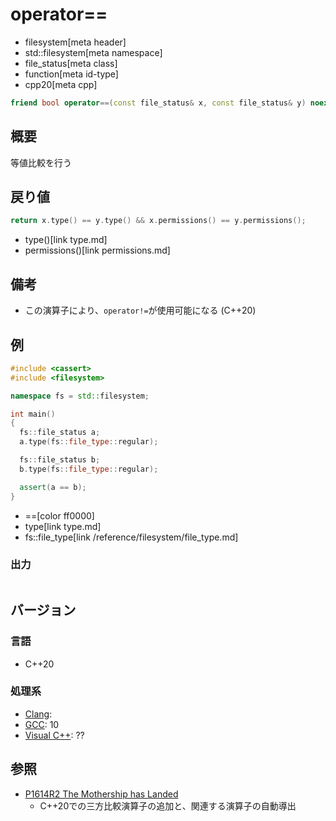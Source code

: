 # operator==
* filesystem[meta header]
* std::filesystem[meta namespace]
* file_status[meta class]
* function[meta id-type]
* cpp20[meta cpp]

```cpp
friend bool operator==(const file_status& x, const file_status& y) noexcept; // (1) C++20
```

## 概要
等値比較を行う


## 戻り値
```cpp
return x.type() == y.type() && x.permissions() == y.permissions();
```
* type()[link type.md]
* permissions()[link permissions.md]


## 備考
- この演算子により、`operator!=`が使用可能になる (C++20)


## 例
```cpp example
#include <cassert>
#include <filesystem>

namespace fs = std::filesystem;

int main()
{
  fs::file_status a;
  a.type(fs::file_type::regular);

  fs::file_status b;
  b.type(fs::file_type::regular);

  assert(a == b);
}
```
* ==[color ff0000]
* type[link type.md]
* fs::file_type[link /reference/filesystem/file_type.md]

### 出力
```
```

## バージョン
### 言語
- C++20

### 処理系
- [Clang](/implementation.md#clang):
- [GCC](/implementation.md#gcc): 10
- [Visual C++](/implementation.md#visual_cpp): ??


## 参照
- [P1614R2 The Mothership has Landed](https://www.open-std.org/jtc1/sc22/wg21/docs/papers/2019/p1614r2.html)
    - C++20での三方比較演算子の追加と、関連する演算子の自動導出
